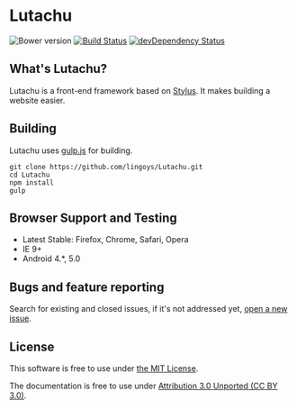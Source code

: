 Lutachu
===
![Bower version](https://img.shields.io/badge/bower-1.0.0-blue.svg)
[![Build Status](https://travis-ci.org/lingoys/Lutachu.svg?branch=master)](https://travis-ci.org/lingoys/Lutachu)
[![devDependency Status](https://david-dm.org/lingoys/lutachu/dev-status.svg)](https://david-dm.org/lingoys/lutachu#info=devDependencies)

## What's Lutachu?
Lutachu is a front-end framework based on [Stylus](https://github.com/stylus/stylus). It makes building a website easier.

## Building
Lutachu uses [gulp.js](http://gulpjs.com) for building.

```
git clone https://github.com/lingoys/Lutachu.git
cd Lutachu
npm install
gulp
```

## Browser Support and Testing
* Latest Stable: Firefox, Chrome, Safari, Opera
* IE 9+
* Android 4.*, 5.0

## Bugs and feature reporting
Search for existing and closed issues, if it's not addressed yet, [open a new issue](https://github.com/lingoys/lutachu/issues/new).

## License
This software is free to use under [the MIT License](https://github.com/lingoys/lutachu/blob/master/LICENSE.md).

The documentation is free to use under [Attribution 3.0 Unported (CC BY 3.0)](http://creativecommons.org/licenses/by/3.0/).
